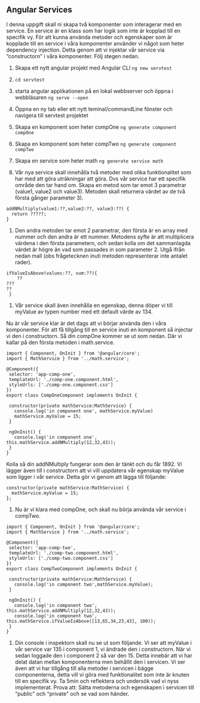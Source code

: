 ## Angular Services

I denna uppgift skall ni skapa två komponenter som interagerar med en service. En service är en klass som har logik som inte är kopplad till en specifik vy. För att kunna använda metoder och egenskaper som är kopplade till en service i våra komponenter använder vi något som heter dependency injection. Detta genom att vi injektar vår service via “constructorn" i våra komponenter. Följ stegen nedan.

1. Skapa ett nytt angular projekt med Angular CLI ```ng new servtest```

1. ```cd servtest```

1. starta angular applikationen på en lokal webbserver och öppna i webbläsaren ```ng serve --open```

1. Öppna en ny tab eller ett nytt teminal/commandLine fönster och navigera till servtest projektet

1. Skapa en komponent som heter compOne ```ng generate component compOne```

1. Skapa en komponent som heter compTwo ```ng generate component compTwo```

1. Skapa en service som heter math ```ng generate service math```

1. Vår nya service skall innehålla två metoder med olika funktionalitet som har med att göra uträkningar att göra. Dvs vår service har ett specifik område den tar hand om. Skapa en metod som tar emot 3 parametrar (value1, value2 och value3). Metoden skall returnera värdet av de två första gånger parameter 3).
```
addNMultiply(value1:??,value2:??, value3:??) {
  return ?????;
}
```

1. Den andra metoden tar emot 2 parametrar, den första är en array med nummer och den andra är ett nummer. Metodens syfte är att multiplicera värdena i den första parametern, och sedan kolla om det sammanlagda värdet är högre än vad som passades in som parameter 2. Utgå ifrån nedan mall (obs frågetecknen inuti metoden representerar inte antalet rader).
```
ifValueIsAbove(values:??, sum:??){
	??
???
??
 }
```

1. Vår service skall även innehålla en egenskap, denna döper vi till myValue av typen number med ett default värde av 134.

Nu är vår service klar är det dags att vi börjar använda den i våra komponenter. För att få tillgång till en service inuti en komponent så injectar vi den i constructorn. Så din compOne kommer se ut som nedan. Där vi kallar på den första metoden i math.service.
```
import { Component, OnInit } from '@angular/core';
import { MathService } from '../math.service';

@Component({
 selector: 'app-comp-one',
 templateUrl: './comp-one.component.html',
 styleUrls: ['./comp-one.component.css']
})
export class CompOneComponent implements OnInit {

 constructor(private mathService:MathService) {
   console.log('in component one', mathService.myValue)
   mathService.myValue = 15;
 }

 ngOnInit() {
   console.log('in component one', this.mathService.addNMultiply(12,32,43));
 }
}
```

Kolla så din addNMultiply fungerar som den är tänkt och du får 1892. Vi lägger även till i constructorn att vi vill uppdatera vår egenskap myValue som ligger i vår service. Detta gör vi genom att lägga till följande:
```
constructor(private mathService:MathService) {
  mathService.myValue = 15;
};
```

1. Nu är vi klara med compOne, och skall nu börja använda vår service i compTwo.
```
import { Component, OnInit } from '@angular/core';
import { MathService } from '../math.service';

@Component({
 selector: 'app-comp-two',
 templateUrl: './comp-two.component.html',
 styleUrls: ['./comp-two.component.css']
})
export class CompTwoComponent implements OnInit {

 constructor(private mathService:MathService) {
   console.log('in component two',mathService.myValue);
 }

 ngOnInit() {
   console.log('in component two', this.mathService.addNMultiply(12,32,43));
   console.log('in component two', this.mathService.ifValueIsAbove([13,65,34,23,43], 100));
 }
}
```

1. Din console i inspektorn skall nu se ut som följande. Vi ser att myValue i vår service var 135 i component 1, vi ändrade den i constructorn. När vi sedan loggade den i component 2 så var den 15. Detta innebär att vi har delat datan mellan komponenterna men behållit den i servicen. Vi ser även att vi har tillgång till alla metoder i servicen i bägge componenterna, detta vill vi göra med funktionalitet som inte är knuten till en specifik vy. Ta 5min och reflektera och undersök vad vi nyss implementerat. Prova att:
Sätta metoderna och egenskapen i servicen till “public" och “private" och se vad som händer.




